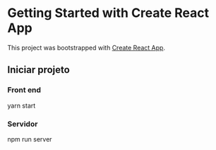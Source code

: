 # Getting Started with Create React App

This project was bootstrapped with [Create React App](https://github.com/facebook/create-react-app).

## Iniciar projeto

### Front end

yarn start

### Servidor

npm run server
